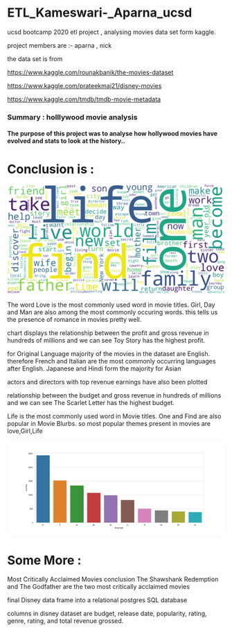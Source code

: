 # ETL_Kameswari-_Aparna_ucsd
ucsd bootcamp 2020 etl project , analysing movies data set form kaggle.

project members are :-   aparna , nick 


the data set is from 

https://www.kaggle.com/rounakbanik/the-movies-dataset

https://www.kaggle.com/prateekmaj21/disney-movies

https://www.kaggle.com/tmdb/tmdb-movie-metadata




### Summary : holllywood movie analysis
#### The purpose of this project was to analyse how hollywood movies have evolved and stats to look at the history..
# Conclusion is :

![wordhuray](https://github.com/kameswari609/ETL_Kameswari-_Aparna_ucsd/blob/master/images/wordcloud2.png)


<p>The word Love is the most commonly used word in movie titles. Girl, Day and Man are also among the most commonly occuring words. this tells us the presence of romance in movies pretty well. </p>


<p> chart displays the relationship between the profit and gross revenue in hundreds of millions and we can see Toy Story has the highest profit.</p>


<p>for Original Language majority of the movies in the dataset are English. therefore French and Italian are the most commonly occurring languages after English. Japanese and Hindi form the majority for Asian </p>


<p> actors and directors with top revenue earnings have also been plotted </p>

<p> relationship between the budget and gross revenue in hundreds of
millions and we can see The Scarlet Letter has the highest budget. </p>

<p> Life is the most commonly used word in Movie titles. One and Find are also popular 
  in Movie Blurbs. so most popular themes present in movies are love,Girl,Life</p>


![somemorecharts](https://github.com/kameswari609/ETL_Kameswari-_Aparna_ucsd/blob/master/images/language.png)

 # Some More :
<p> Most Critically Acclaimed Movies conclusion The Shawshank Redemption and The Godfather are the two most critically 
  acclaimed movies </p>

<p> final Disney data frame into a relational postgres SQL database </p>

 <p> columns in disney dataset are budget, release date, popularity, rating, genre, rating, and total revenue grossed.</p>
 


